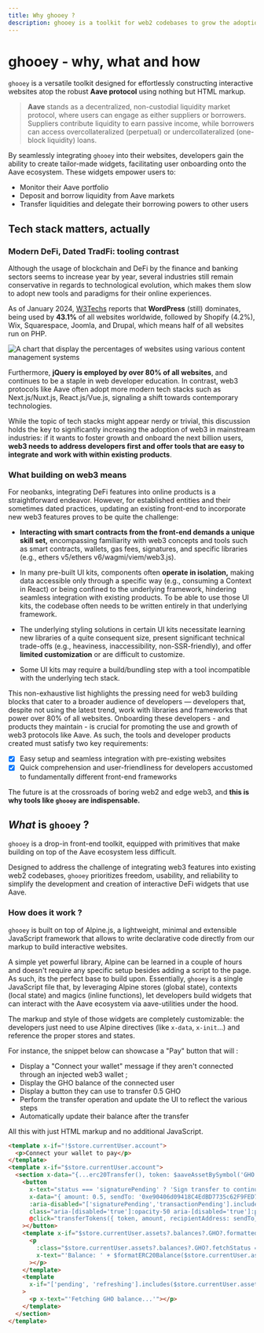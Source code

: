 ```yaml
---
title: Why ghooey ?
description: ghooey is a toolkit for web2 codebases to grow the adoption of web3 through Aave widgets
---
```


# ghooey - why, what and how

`ghooey` is a versatile toolkit designed for effortlessly constructing interactive websites atop the robust **Aave protocol** using nothing but HTML markup.

> **Aave** stands as a decentralized, non-custodial liquidity market protocol, where users can engage as either suppliers or borrowers. Suppliers contribute liquidity to earn passive income, while borrowers can access overcollateralized (perpetual) or undercollateralized (one-block liquidity) loans.

By seamlessly integrating `ghooey` into their websites, developers gain the ability to create tailor-made widgets, facilitating user onboarding onto the Aave ecosystem. These widgets empower users to:

- Monitor their Aave portfolio
- Deposit and borrow liquidity from Aave markets
- Transfer liquidities and delegate their borrowing powers to other users

## Tech stack matters, actually

### Modern DeFi, Dated TradFi: tooling contrast

Although the usage of blockchain and DeFi by the finance and banking sectors seems to increase year by year, several industries still remain conservative in regards to technological evolution, which makes them slow to adopt new tools and paradigms for their online experiences.

As of January 2024, [W3Techs](https://w3techs.com/technologies/overview/content_management) reports that **WordPress** (still) dominates, being used by **43.1%** of all websites worldwide, followed by Shopify (4.2%), Wix, Squarespace, Joomla, and Drupal, which means half of all websites run on PHP.

<div class="mx-auto">
  <img src="/cms_usage.png" alt="A chart that display the percentages of websites using various content management systems" />
</div>

Furthermore, **jQuery is employed by over 80% of all websites**, and continues to be a staple in web developer education. In contrast, web3 protocols like Aave often adopt more modern tech stacks such as Next.js/Nuxt.js, React.js/Vue.js, signaling a shift towards contemporary technologies.

While the topic of tech stacks might appear nerdy or trivial, this discussion holds the key to significantly increasing the adoption of web3 in mainstream industries: if it wants to foster growth and onboard the next billion users, **web3 needs to address developers first and offer tools that are easy to integrate and work with within existing products**.

### What building on web3 means

For neobanks, integrating DeFi features into online products is a straightforward endeavor. However, for established entities and their sometimes dated practices, updating an existing front-end to incorporate new web3 features proves to be quite the challenge:

- **Interacting with smart contracts from the front-end demands a unique skill set,** encompassing familiarity with web3 concepts and tools such as smart contracts, wallets, gas fees, signatures, and specific libraries (e.g., ethers v5/ethers v6/wagmi/viem/web3.js).

- In many pre-built UI kits, components often **operate in isolation,** making data accessible only through a specific way (e.g., consuming a Context in React) or being confined to the underlying framework, hindering seamless integration with existing products. To be able to use those UI kits, the codebase often needs to be written entirely in that underlying framework.

- The underlying styling solutions in certain UI kits necessitate learning new libraries of a quite consequent size, present significant technical trade-offs (e.g., heaviness, inaccessibility, non-SSR-friendly), and offer **limited customization** or are difficult to customize.

- Some UI kits may require a build/bundling step with a tool incompatible with the underlying tech stack.

This non-exhaustive list highlights the pressing need for web3 building blocks that cater to a broader audience of developers — developers that, despite not using the latest trend, work with libraries and frameworks that power over 80% of all websites. Onboarding these developers - and products they maintain - is crucial for promoting the use and growth of web3 protocols like Aave. As such, the tools and developer products created must satisfy two key requirements:

- [x] Easy setup and seamless integration with pre-existing websites
- [x] Quick comprehension and user-friendliness for developers accustomed to fundamentally different front-end frameworks

The future is at the crossroads of boring web2 and edge web3, and **this is why tools like `ghooey` are indispensable.**

## _What_ is `ghooey` ?

`ghooey` is a drop-in front-end toolkit, equipped with primitives that make building on top of the Aave ecosystem less difficult.

Designed to address the challenge of integrating web3 features into existing web2 codebases, `ghooey` prioritizes freedom, usability, and reliability to simplify the development and creation of interactive DeFi widgets that use Aave.

### How does it work ?

`ghooey` is built on top of Alpine.js, a lightweight, minimal and extensible JavaScript framework that allows to write declarative code directly from our markup to build interactive websites.

A simple yet powerful library, Alpine can be learned in a couple of hours and doesn't require any specific setup besides adding a script to the page. As such, its the perfect base to build upon. Essentially, `ghooey` is a single JavaScript file that, by leveraging Alpine stores (global state), contexts (local state) and magics (inline functions), let developers build widgets that can interact with the Aave ecosystem via aave-utilities under the hood.

The markup and style of those widgets are completely customizable: the developers just need to use Alpine directives (like `x-data`, `x-init`...) and reference the proper stores and states.

For instance, the snippet below can showcase a "Pay" button that will :

- Display a "Connect your wallet" message if they aren't connected through an injected web3 wallet ;
- Display the GHO balance of the connected user
- Display a button they can use to transfer 0.5 GHO
- Perform the transfer operation and update the UI to reflect the various steps
- Automatically update their balance after the transfer

All this with just HTML markup and no additional JavaScript.

```html
<template x-if="!$store.currentUser.account">
  <p>Connect your wallet to pay</p>
</template>
<template x-if="$store.currentUser.account">
  <section x-data="{...erc20Transfer(), token: $aaveAssetBySymbol('GHO') }">
    <button
      x-text="status === 'signaturePending' ? 'Sign transfer to continue' : status === 'transactionPending' ? 'Transferring...' : 'Pay ' + $formatERC20Balance(amount, 'GHO')"
      x-data="{ amount: 0.5, sendTo: '0xe90406d09418C4EdBD7735c62F9FED7294954905'}"
      :aria-disabled="['signaturePending','transactionPending'].includes(status) || $store.currentUser.assets.fetchStatus === 'pending' || parseFloat($store.currentUser.assets?.balances?.GHO?.formatted ?? 0) <= 0 ? true : false"
      class="aria-[disabled='true']:opacity-50 aria-[disabled='true']:pointer-events-none"
      @click="transferTokens({ token, amount, recipientAddress: sendTo})"
    ></button>
    <template x-if="$store.currentUser.assets?.balances?.GHO?.formatted">
      <p
        :class="$store.currentUser.assets?.balances?.GHO?.fetchStatus === 'refreshing' && 'animate-pulse'"
        x-text="'Balance: ' + $formatERC20Balance($store.currentUser.assets?.balances?.GHO?.formatted, 'GHO')"
      ></p>
    </template>
    <template
      x-if="['pending', 'refreshing'].includes($store.currentUser.assets?.fetchStatus) || ($store.currentUser.assets?.balances?.GHO?.fetchStatus === 'pending' && !store.currentUser.assets?.balances?.GHO?.formatted)"
    >
      <p x-text="'Fetching GHO balance...'"></p>
    </template>
  </section>
</template>
```
